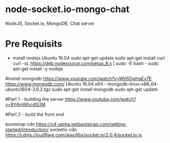 # node-socket.io-mongo-chat
NodeJS, Socket.io, MongoDB, Chat server

# Pre Requisits
- install nodejs Ubuntu 16.04
sudo apt-get update
sudo apt-get install curl
curl -sL https://deb.nodesource.com/setup_8.x | sudo -E bash -
sudo apt-get install -y nodejs

#install mongodb
https://www.youtube.com/watch?v=WH5GgHaEy7E
https://www.mongodb.com/
Ubuntu 16.04 x64 - mongodb-linux-x86_64-ubuntu1604-3.6.2.tgz
sudo apt-get install mongodb
sudo apt-get update


#Part 1 - building the server
https://www.youtube.com/watch?v=8Y6mWhcdSUM

#Part 2 - build the front end

bootstrap cdn
https://v4-alpha.getbootstrap.com/getting-started/introduction/
socketio cdn
https://cdnjs.cloudflare.com/ajax/libs/socket.io/2.0.4/socket.io.js
